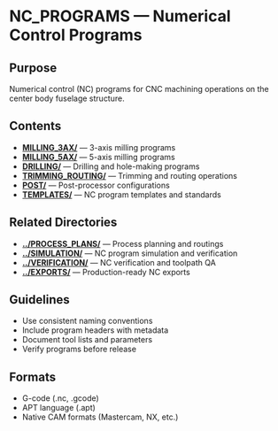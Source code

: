 # NC_PROGRAMS — Numerical Control Programs

## Purpose
Numerical control (NC) programs for CNC machining operations on the center body fuselage structure.

## Contents
- **[MILLING_3AX/](MILLING_3AX/)** — 3-axis milling programs
- **[MILLING_5AX/](MILLING_5AX/)** — 5-axis milling programs
- **[DRILLING/](DRILLING/)** — Drilling and hole-making programs
- **[TRIMMING_ROUTING/](TRIMMING_ROUTING/)** — Trimming and routing operations
- **[POST/](POST/)** — Post-processor configurations
- **[TEMPLATES/](TEMPLATES/)** — NC program templates and standards

## Related Directories
- **[../PROCESS_PLANS/](../PROCESS_PLANS/)** — Process planning and routings
- **[../SIMULATION/](../SIMULATION/)** — NC program simulation and verification
- **[../VERIFICATION/](../VERIFICATION/)** — NC verification and toolpath QA
- **[../EXPORTS/](../EXPORTS/)** — Production-ready NC exports

## Guidelines
- Use consistent naming conventions
- Include program headers with metadata
- Document tool lists and parameters
- Verify programs before release

## Formats
- G-code (.nc, .gcode)
- APT language (.apt)
- Native CAM formats (Mastercam, NX, etc.)
